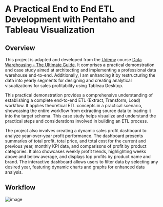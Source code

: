 # A Practical End to End ETL Development with Pentaho and Tableau Visualization


## Overview
This project is adapted and developed from the [Udemy](https://www.udemy.com/) course [Data Warehousing - The Ultimate Guide](https://www.udemy.com/course/data-warehouse-the-ultimate-guide/). It comprises a practical demonstration and case study aimed at architecting and implementing a professional data warehouse end-to-end. Additionally, I am enhancing it by restructuring the data into yearly segments for designing and creating analytical visualizations for sales profitability using Tableau Desktop.

This practical demonstration provides a comprehensive understanding of establishing a complete end-to-end ETL (Extract, Transform, Load) workflow. It applies theoretical ETL concepts in a practical scenario, showcasing the entire workflow from extracting source data to loading it into the target schema. This case study helps visualize and understand the practical steps and considerations involved in building an ETL process.

The project also involves creating a dynamic sales profit dashboard to analyze year-over-year profit performance. The dashboard presents summaries of total profit, total price, and total cost for the current and previous year, monthly KPI data, and comparisons of profit by product categories. It also showcases weekly profit trends, highlighting weeks above and below average, and displays top profits by product name and brand. The interactive dashboard allows users to filter data by selecting any desired year, featuring dynamic charts and graphs for enhanced data analysis.


## Workflow 
![image](https://github.com/tmuchlissin/automated-sensor-data-processing-pipeline-implementation/assets/117092055/54c1aa59-532a-4fb7-a987-055d2c84d8b7)
